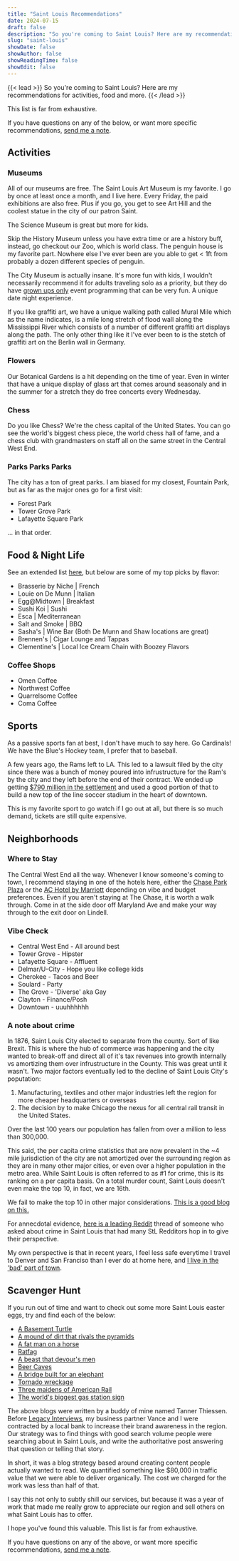 ```yaml
---
title: "Saint Louis Recommendations"
date: 2024-07-15
draft: false
description: "So you're coming to Saint Louis? Here are my recommendations for activities, food and more."
slug: "saint-louis"
showDate: false
showAuthor: false
showReadingTime: false
showEdit: false
---
```


{{< lead >}}
So you're coming to Saint Louis? Here are my recommendations for activities, food and more.
{{< /lead >}}

This list is far from exhaustive. 

If you have questions on any of the below, or want more specific recommendations, [send me a note](mailto:me@benjaminbanderson.com).

## Activities
### Museums
All of our museums are free. The Saint Louis Art Museum is my favorite. I go by once at least once a month, and I live here. Every Friday, the paid exhibitions are also free. Plus if you go, you get to see Art Hill and the coolest statue in the city of our patron Saint. 

The Science Museum is great but more for kids. 

Skip the History Museum unless you have extra time or are a history buff, instead, go checkout our Zoo, which is world class. The penguin house is my favorite part. Nowhere else I've ever been are you able to get < 1ft from probably a dozen different species of penguin. 

The City Museum is actually insane. It's more fun with kids, I wouldn't necessarily recommend it for adults traveling solo as a priority, but they do have [grown ups only](https://citymuseum.org/accordion/for-adults/) event programming that can be very fun. A unique date night experience. 

If you like graffiti art, we have a unique walking path called Mural Mile which as the name indicates, is a mile long stretch of flood wall along the Mississippi River which consists of a number of different graffiti art displays along the path. The only other thing like it I've ever been to is the stetch of graffiti art on the Berlin wall in Germany. 

### Flowers
Our Botanical Gardens is a hit depending on the time of year. Even in winter that have a unique display of glass art that comes around seasonaly and in the summer for a stretch they do free concerts every Wednesday.

### Chess
Do you like Chess? We're the chess capital of the United States. You can go see the world's biggest chess piece, the world chess hall of fame, and a chess club with grandmasters on staff all on the same street in the Central West End. 

### Parks Parks Parks
The city has a ton of great parks. I am biased for my closest, Fountain Park, but as far as the major ones go for a first visit:
- Forest Park
- Tower Grove Park
- Lafayette Square Park 

... in that order. 

## Food & Night Life
See an extended list [here](https://www.google.com/maps/d/u/1/edit?mid=1iq8ZkZG8LiC_G-RWJXAcsaAourFFAew&usp=sharing), but below are some of my top picks by flavor:

- Brasserie by Niche | French
- Louie on De Munn | Italian
- Egg@Midtown | Breakfast 
- Sushi Koi | Sushi
- Esca | Mediterranean
- Salt and Smoke | BBQ
- Sasha's | Wine Bar (Both De Munn and Shaw locations are great)
- Brennen's | Cigar Lounge and Tappas
- Clementine's | Local Ice Cream Chain with Boozey Flavors

### Coffee Shops
- Omen Coffee 
- Northwest Coffee
- Quarrelsome Coffee
- Coma Coffee


## Sports
As a passive sports fan at best, I don't have much to say here. Go Cardinals! We have the Blue's Hockey team, I prefer that to baseball. 

A few years ago, the Rams left to LA. This led to a lawsuit filed by the city since there was a bunch of money poured into infrustructure for the Ram's by the city and they left before the end of their contract. We ended up getting [$790 million in the settlement](https://www.nfl.com/news/790m-settlement-reached-in-lawsuit-over-rams-st-louis-departure) and used a good portion of that to build a new top of the line soccer stadium in the heart of downtown. 

This is my favorite sport to go watch if I go out at all, but there is so much demand, tickets are still quite expensive. 

## Neighborhoods
### Where to Stay
The Central West End all the way. Whenever I know someone's coming to town, I recommend staying in one of the hotels here, either the [Chase Park Plaza](https://www.sonesta.com/royal-sonesta/mo/st-louis/chase-park-plaza-royal-sonesta-st-louis) or the [AC Hotel by Marriott](https://www.marriott.com/en-us/hotels/stlaw-ac-hotel-st-louis-central-west-end/overview/?scid=f2ae0541-1279-4f24-b197-a979c79310b0) depending on vibe and budget preferences. Even if you aren't staying at The Chase, it is worth a walk through. Come in at the side door off Maryland Ave and make your way through to the exit door on Lindell. 

### Vibe Check
- Central West End - All around best
- Tower Grove - Hipster
- Lafayette Square - Affluent
- Delmar/U-City - Hope you like college kids
- Cherokee - Tacos and Beer
- Soulard - Party
- The Grove - 'Diverse' aka Gay
- Clayton - Finance/Posh
- Downtown - uuuhhhhhh

### A note about crime
In 1876, Saint Louis City elected to separate from the county. Sort of like Brexit. This is where the hub of commerce was happening and the city wanted to break-off and direct all of it's tax revenues into growth internally vs amortizing them over infrustructure in the County. This was great until it wasn't. Two major factors eventually led to the decline of Saint Louis City's poputation:
1) Manufacturing, textiles and other major industries left the region for more cheaper headquarters or overseas
2) The decision by to make Chicago the nexus for all central rail transit in the United States. 

Over the last 100 years our population has fallen from over a million to less than 300,000. 

This said, the per capita crime statistics that are now prevalent in the ~4 mile jurisdiction of the city are not amortized over the surrounding region as they are in many other major cities, or even over a higher population in the metro area. While Saint Louis is often referred to as #1 for crime, this is its ranking on a per capita basis. On a total murder count, Saint Louis doesn't even make the top 10, in fact, we are 16th. 

We fail to make the top 10 in other major considerations. [This is a good blog on this.](https://www.passsecurity.com/st-louis-crime-map-report/)

For annecdotal evidence, [here is a leading Reddit](https://www.reddit.com/r/SameGrassButGreener/comments/177ta9h/is_st_louis_really_as_dangerous_as_they_say/) thread of someone who asked about crime in Saint Louis that had many StL Redditors hop in to give their perspective.

My own perspective is that in recent years, I feel less safe everytime I travel to Denver and San Franciso than I ever do at home here, and [I live in the 'bad' part of town](https://www.consciousrepository.com/p/lessons-from-urban-homesteading). 

## Scavenger Hunt

If you run out of time and want to check out some more Saint Louis easter eggs, try and find each of the below:
- [A Basement Turtle](https://blog.stlouisbank.com/basement-turtles/)
- [A mound of dirt that rivals the pyramids](https://blog.stlouisbank.com/the-real-name-of-cahokia-mounds/)
- [A fat man on a horse](https://blog.stlouisbank.com/a-tale-of-two-horsemen/)
- [Ratfag](https://blog.stlouisbank.com/could-you-identify-st-louis-by-its-graffiti-alone/)
- [A beast that devour's men](https://blog.stlouisbank.com/the-beast-that-devours-men/)
- [Beer Caves](https://blog.stlouisbank.com/the-lager-caves-of-saint-louis/)
- [A bridge built for an elephant](https://blog.stlouisbank.com/why-did-st-louis-make-an-elephant-cross-the-bridge/)
- [Tornado wreckage](https://blog.stlouisbank.com/the-tornado-that-rebuilt-lafayette-park/)
- [Three maidens of American Rail](https://blog.stlouisbank.com/the-three-maidens-of-the-american-rail/)
- [The world's biggest gas station sign](https://blog.stlouisbank.com/wp-content/uploads/2022/01/2022-scaled.jpg)

The above blogs were written by a buddy of mine named Tanner Thiessen. Before [Legacy Interviews](https://www.legacyinterviews.com/), my business partner Vance and I were contracted by a local bank to increase their brand awareness in the region. Our strategy was to find things with good search volume people were searching about in Saint Louis, and write the authoritative post answering that question or telling that story. 

In short, it was a blog strategy based around creating content people actually wanted to read. We quantified something like $80,000 in traffic value that we were able to deliver organically. The cost we charged for the work was less than half of that. 

I say this not only to subtly shill our services, but because it was a year of work that made me really grow to appreciate our region and sell others on what Saint Louis has to offer. 

I hope you've found this valuable. This list is far from exhaustive. 

If you have questions on any of the above, or want more specific recommendations, [send me a note](mailto:me@benjaminbanderson.com).